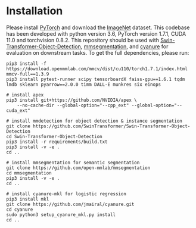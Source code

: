 # Installation

Please install [PyTorch](https://pytorch.org/) and download the [ImageNet](https://imagenet.stanford.edu/) dataset. This codebase has been developed with python version 3.6, PyTorch version 1.7.1, CUDA 11.0 and torchvision 0.8.2. This repository should be used with [Swin-Transformer-Object-Detection](https://github.com/SwinTransformer/Swin-Transformer-Object-Detection), [mmsegmentation](https://github.com/open-mmlab/mmsegmentation), and [cyanure](https://github.com/jmairal/cyanure) for evaluation on downstream tasks. To get the full dependencies, please run:

```
pip3 install -f https://download.openmmlab.com/mmcv/dist/cu110/torch1.7.1/index.html mmcv-full==1.3.9
pip3 install pytest-runner scipy tensorboardX faiss-gpu==1.6.1 tqdm lmdb sklearn pyarrow==2.0.0 timm DALL-E munkres six einops

# install apex
pip3 install git+https://github.com/NVIDIA/apex \
    --no-cache-dir --global-option="--cpp_ext" --global-option="--cuda_ext"

# install mmdetection for object detection & instance segmentation
git clone https://github.com/SwinTransformer/Swin-Transformer-Object-Detection
cd Swin-Transformer-Object-Detection
pip3 install -r requirements/build.txt
pip3 install -v -e .
cd ..

# install mmsegmentation for semantic segmentation
git clone https://github.com/open-mmlab/mmsegmentation
cd mmsegmentation
pip3 install -v -e .
cd ..

# install cyanure-mkl for logistic regression
pip3 install mkl
git clone https://github.com/jmairal/cyanure.git
cd cyanure
sudo python3 setup_cyanure_mkl.py install
cd ..
```